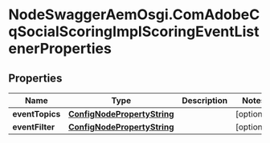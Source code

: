 # NodeSwaggerAemOsgi.ComAdobeCqSocialScoringImplScoringEventListenerProperties

## Properties

Name | Type | Description | Notes
------------ | ------------- | ------------- | -------------
**eventTopics** | [**ConfigNodePropertyString**](ConfigNodePropertyString.md) |  | [optional] 
**eventFilter** | [**ConfigNodePropertyString**](ConfigNodePropertyString.md) |  | [optional] 


